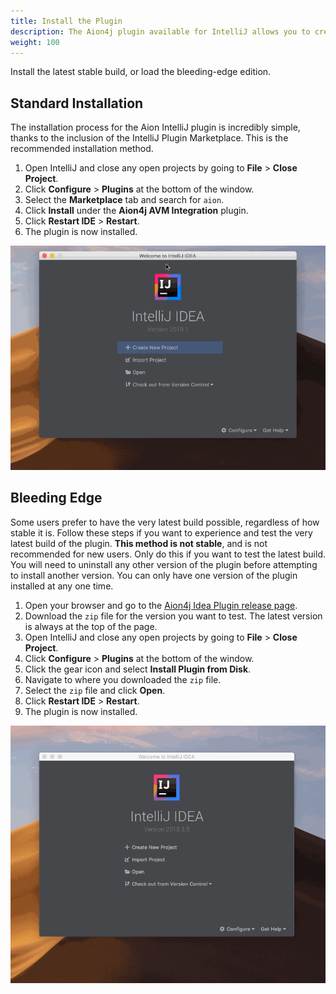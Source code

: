 ```yaml
---
title: Install the Plugin
description: The Aion4j plugin available for IntelliJ allows you to create, test, compile, deploy, and call your Java blockchain applications, all from within the same IDE. No more copy-and-pasting contract from your local machine to a browser based IDE just to check if things actually work!
weight: 100
---
```


Install the latest stable build, or load the bleeding-edge edition.

## Standard Installation

The installation process for the Aion IntelliJ plugin is incredibly simple, thanks to the inclusion of the IntelliJ Plugin Marketplace. This is the recommended installation method.

1. Open IntelliJ and close any open projects by going to **File** > **Close Project**.
2. Click **Configure** > **Plugins** at the bottom of the window.
3. Select the **Marketplace** tab and search for `aion`.
4. Click **Install** under the **Aion4j AVM Integration** plugin.
5. Click **Restart IDE** > **Restart**.
6. The plugin is now installed.

![Installing the Aion IntelliJ Plugin](images/standard-install.gif)

## Bleeding Edge

Some users prefer to have the very latest build possible, regardless of how stable it is. Follow these steps if you want to experience and test the very latest build of the plugin. **This method is not stable**, and is not recommended for new users. Only do this if you want to test the latest build. You will need to uninstall any other version of the plugin before attempting to install another version. You can only have one version of the plugin installed at any one time.

1. Open your browser and go to the [Aion4j Idea Plugin release page](https://github.com/bloxbean/aion4j-idea-plugin).
2. Download the `zip` file for the version you want to test. The latest version is always at the top of the page.
3. Open IntelliJ and close any open projects by going to **File** > **Close Project**.
4. Click **Configure** > **Plugins** at the bottom of the window.
5. Click the gear icon and select **Install Plugin from Disk**.
6. Navigate to where you downloaded the `zip` file.
7. Select the `zip` file and click **Open**.
8. Click **Restart IDE** > **Restart**.
9. The plugin is now installed.

![Installing the Aion IntelliJ Plugin](images/bleeding-edge-install.gif)
